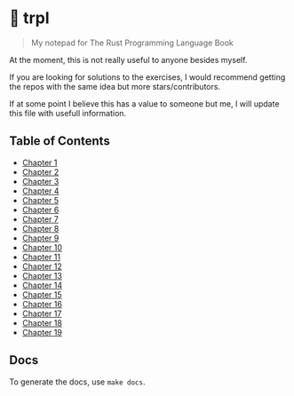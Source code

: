 # :nut_and_bolt: trpl
> My notepad for The Rust Programming Language Book

At the moment, this is not really useful to anyone besides myself.

If you are looking for solutions to the exercises, I would recommend getting the repos with the same idea but more stars/contributors.

If at some point I believe this has a value to someone but me, I will update this file with usefull information.

## Table of Contents

* [Chapter 1](chapters/chapter-1#chapter-1)
* [Chapter 2](chapters/chapter-2#chapter-2)
* [Chapter 3](chapters/chapter-3#chapter-3)
* [Chapter 4](chapters/chapter-4#chapter-4)
* [Chapter 5](chapters/chapter-5#chapter-5)
* [Chapter 6](chapters/chapter-6#chapter-6)
* [Chapter 7](chapters/chapter-7#chapter-7)
* [Chapter 8](chapters/chapter-8#chapter-8)
* [Chapter 9](chapters/chapter-9#chapter-9)
* [Chapter 10](chapters/chapter-10#chapter-10)
* [Chapter 11](chapters/chapter-11#chapter-11)
* [Chapter 12](chapters/chapter-12#chapter-12)
* [Chapter 13](chapters/chapter-13#chapter-13)
* [Chapter 14](chapters/chapter-14#chapter-14)
* [Chapter 15](chapters/chapter-15#chapter-15)
* [Chapter 16](chapters/chapter-16#chapter-16)
* [Chapter 17](chapters/chapter-17#chapter-17)
* [Chapter 18](chapters/chapter-18#chapter-18)
* [Chapter 19](chapters/chapter-19#chapter-19)

## Docs

To generate the docs, use `make docs`.
